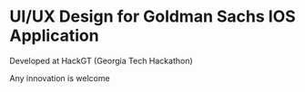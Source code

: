 <h1>UI/UX Design for Goldman Sachs IOS Application</h1>
<p>Developed at HackGT (Georgia Tech Hackathon)</p>
<p>Any innovation is welcome</p>
